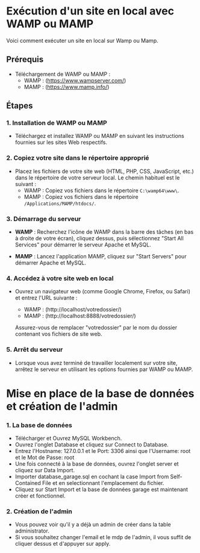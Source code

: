# Exécution d'un site en local avec WAMP ou MAMP

Voici comment exécuter un site en local sur Wamp ou Mamp.

## Prérequis

- Téléchargement de WAMP ou MAMP :
  - WAMP : (https://www.wampserver.com/)
  - MAMP : (https://www.mamp.info/)

## Étapes

### 1. Installation de WAMP ou MAMP

- Téléchargez et installez WAMP ou MAMP en suivant les instructions fournies sur les sites Web respectifs.

### 2. Copiez votre site dans le répertoire approprié

- Placez les fichiers de votre site web (HTML, PHP, CSS, JavaScript, etc.) dans le répertoire de votre serveur local. Le chemin habituel est le suivant :
  - WAMP : Copiez vos fichiers dans le répertoire `C:\wamp64\www\`.
  - MAMP : Copiez vos fichiers dans le répertoire `/Applications/MAMP/htdocs/`.

### 3. Démarrage du serveur

- **WAMP** : Recherchez l'icône de WAMP dans la barre des tâches (en bas à droite de votre écran), cliquez dessus, puis sélectionnez "Start All Services" pour démarrer le serveur Apache et MySQL.

- **MAMP** : Lancez l'application MAMP, cliquez sur "Start Servers" pour démarrer Apache et MySQL.

### 4. Accédez à votre site web en local

- Ouvrez un navigateur web (comme Google Chrome, Firefox, ou Safari) et entrez l'URL suivante :
  - WAMP : (http://localhost/votredossier/)
  - MAMP : (http://localhost:8888/votredossier/)

  Assurez-vous de remplacer "votredossier" par le nom du dossier contenant vos fichiers de site web.

### 5. Arrêt du serveur

- Lorsque vous avez terminé de travailler localement sur votre site, arrêtez le serveur en utilisant les options fournies par WAMP ou MAMP.

# Mise en place de la base de données et création de l'admin

### 1. La base de données

- Télécharger et Ouvrez MySQL Workbench.
- Ouvrez l'onglet Database et cliquez sur Connect to Database.
- Entrez l'Hostname: 127.0.0.1 et le Port: 3306 ainsi que l'Username: root et le Mot de Passe: root
- Une fois connecté à la base de données, ouvrez l'onglet server et cliquez sur Data Import. 
- Importer database_garage.sql en cochant la case Import from Self-Contained File et en selectionnant l'emplacement du fichier.
- Cliquez sur Start Import et la base de données garage est maintenant créer et fonctionnel.

### 2. Création de l'admin

- Vous pouvez voir qu'il y a déjà un admin de créer dans la table administrator.
-  Si vous souhaitez changer l'email et le mdp de l'admin, il vous suffit de cliquer dessus et d'appuyer sur apply.

